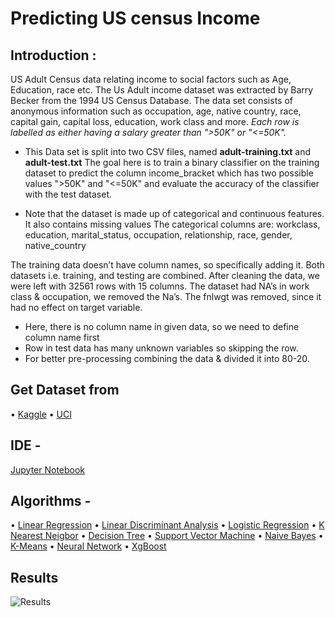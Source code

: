 # Predicting US census Income

## Introduction : 
US Adult Census data relating income to social factors such as Age, Education, race etc. The Us Adult income dataset was extracted by Barry Becker from the 1994 US Census Database. The data set consists of anonymous information such as occupation, age, native country, race, capital gain, capital loss, education, work class and more. _Each row is labelled as either having a salary greater than ">50K" or "<=50K"._

- This Data set is split into two CSV files, named **adult-training.txt** and **adult-test.txt**
The goal here is to train a binary classifier on the training dataset to predict the column income_bracket which has two possible values ">50K" and "<=50K" and evaluate the accuracy of the classifier with the test dataset. 

- Note that the dataset is made up of categorical and continuous features. It also contains missing values The categorical columns are: workclass, education, marital_status, occupation, relationship, race, gender, native_country

The training data doesn’t have column names, so specifically adding it. Both datasets i.e. training, and testing are combined. After cleaning the data, we were left with 32561 rows with 15 columns. The dataset had NA’s in work class & occupation,
we removed the Na’s. The fnlwgt was removed, since it had no effect on target variable.

-	Here, there is no column name in given data, so we need to define column name first
-	Row in test data has many unknown variables so skipping the row. 
-	For better pre-processing combining the data & divided it into 80-20.

## Get Dataset from 
 •	[Kaggle](https://www.kaggle.com/johnolafenwa/us-census-data/data) 
 •	[UCI](https://archive.ics.uci.edu/ml/datasets/US+Census+Data+(1990))

## IDE - 
  [Jupyter Notebook](http://jupyter.org/)

## Algorithms - 
 • [Linear Regression](https://en.wikipedia.org/wiki/Linear_regression)
 • [Linear Discriminant Analysis](https://en.wikipedia.org/wiki/Linear_discriminant_analysis)
 • [Logistic Regression](https://en.wikipedia.org/wiki/Logistic_regression)
 • [K Nearest Neigbor](https://en.wikipedia.org/wiki/K-nearest_neighbors_algorithm)
 • [Decision Tree](https://en.wikipedia.org/wiki/Decision_tree_learning)
 • [Support Vector Machine](https://en.wikipedia.org/wiki/Support_vector_machine)
 • [Naive Bayes](https://en.wikipedia.org/wiki/Naive_Bayes_classifier)
 • [K-Means](https://en.wikipedia.org/wiki/K-means_clustering)
 • [Neural Network](https://en.wikipedia.org/wiki/Artificial_neural_network)
 • [XgBoost](https://en.wikipedia.org/wiki/Xgboost)
 
 ## Results 
 ![Results](https://user-images.githubusercontent.com/21111859/33803528-9ae0bc82-dd60-11e7-9563-4689561a37b5.png)
